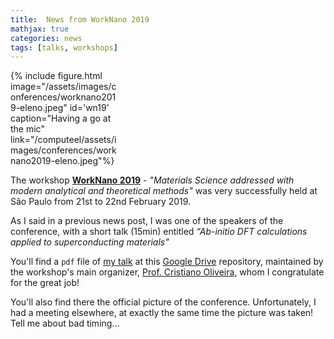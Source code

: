 ```yaml
---
title:  News from WorkNano 2019
mathjax: true
categories: news
tags: [talks, workshops]
---
```


<div class="float-right mx-3" style="width:35%">
{% include figure.html image="/assets/images/conferences/worknano2019-eleno.jpeg" id='wn19' caption="Having a go at the mic" link="/computeel/assets/images/conferences/worknano2019-eleno.jpeg"%}
</div>

The workshop **[WorkNano 2019]** - *"Materials Science addressed with modern analytical and theoretical methods"* was very successfully held at São Paulo from 21st to 22nd February 2019.

As I said in a previous news post, I was one of the speakers of the conference, with a short talk (15min) entitled *“Ab-initio DFT calculations applied to superconducting materials”*

You'll find a `pdf` file of [my talk] at this [Google Drive] repository, maintained by the workshop's main organizer, [Prof. Cristiano Oliveira], whom I congratulate for the great job!

You'll also find there the official picture of the conference. Unfortunately, I had a meeting elsewhere, at exactly the same time the picture was taken! Tell me about bad timing...

[WorkNano 2019]: http://fep.if.usp.br/~worknano/
[Google Drive]: https://goo.gl/PAK7Ls
[my talk]: https://drive.google.com/open?id=1Fmevm0uWEeBS4HgBxK6vea35E3kDmAdj
[Prof. Cristiano Oliveira]: http://lattes.cnpq.br/9646485680649234
